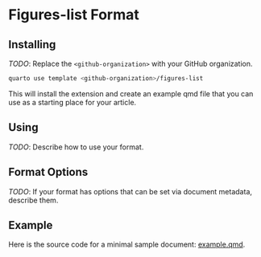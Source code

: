# Figures-list Format

## Installing

*TODO*: Replace the `<github-organization>` with your GitHub organization.

```bash
quarto use template <github-organization>/figures-list
```

This will install the extension and create an example qmd file that you can use as a starting place for your article.

## Using

*TODO*: Describe how to use your format.

## Format Options

*TODO*: If your format has options that can be set via document metadata, describe them.

## Example

Here is the source code for a minimal sample document: [example.qmd](example.qmd).

